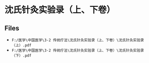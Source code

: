 # 沈氏针灸实验录（上、下卷）

## Files

- `F:/医学\中国医学\3-2 传统疗法\沈氏针灸实验录（上、下卷）\沈氏针灸实验录（上）.pdf`
- `F:/医学\中国医学\3-2 传统疗法\沈氏针灸实验录（上、下卷）\沈氏针灸实验录（下）.pdf`
